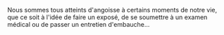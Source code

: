 
Nous sommes tous atteints d'angoisse à certains moments de notre vie, que ce soit à l'idée de faire un exposé, de se soumettre à un examen médical ou de passer un entretien d'embauche...
